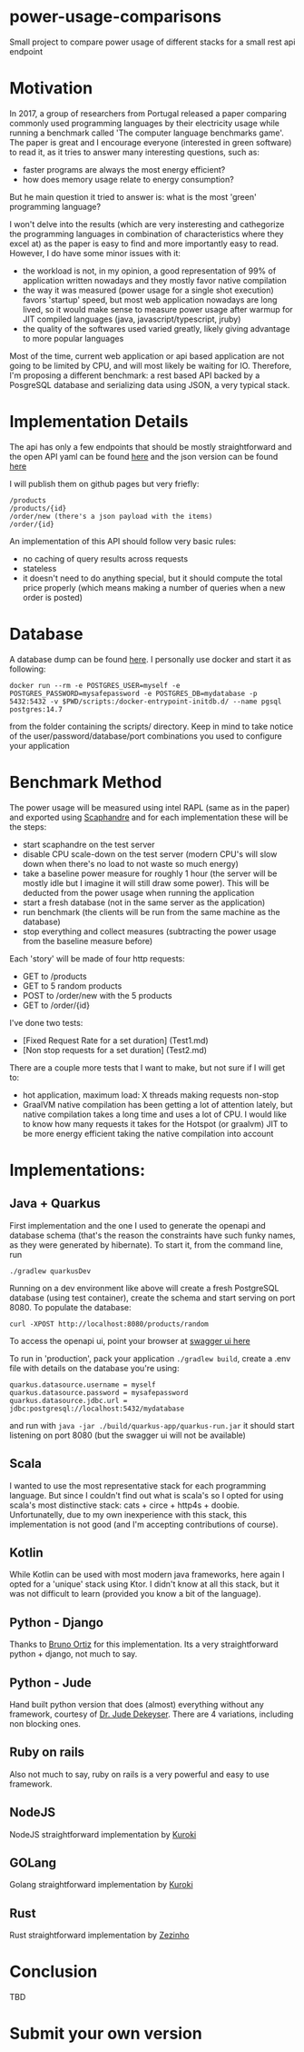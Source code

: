 # power-usage-comparisons

Small project to compare power usage of different stacks for a small rest api endpoint

# Motivation

In 2017, a group of researchers from Portugal released a paper comparing commonly used programming languages by their
electricity usage while running a benchmark called 'The computer language benchmarks game'. The paper is great and I
encourage everyone (interested in green software) to read it, as it tries to answer many interesting questions, such as:

- faster programs are always the most energy efficient?
- how does memory usage relate to energy consumption?

But he main question it tried to answer is: what is the most 'green' programming language?

I won't delve into the results (which are very insteresting and cathegorize the programming languages in combination of
characteristics where they excel at) as the paper is easy to find and more importantly easy to read. However, I do have
some minor issues with it:

- the workload is not, in my opinion, a good representation of 99% of application written nowadays and they mostly favor
  native compilation
- the way it was measured (power usage for a single shot execution) favors 'startup' speed, but most web application
  nowadays are long lived, so it would make sense to measure power usage after warmup for JIT compiled languages (java,
  javascript/typescript, jruby)
- the quality of the softwares used varied greatly, likely giving advantage to more popular languages

Most of the time, current web application or api based application are not going to be limited by CPU, and will most
likely be waiting for IO.
Therefore, I'm proposing a different benchmark: a rest based API backed by a PosgreSQL database and serializing data
using JSON, a very typical stack.

# Implementation Details

The api has only a few endpoints that should be mostly straightforward and the open API yaml can be
found [here](https://github.com/mtakeshi1/power-usage-comparisons/blob/main/openapi.yaml) and the json version can be
found [here](https://github.com/mtakeshi1/power-usage-comparisons/blob/main/openapi.json)

I will publish them on github pages but very friefly:

```
/products
/products/{id}
/order/new (there's a json payload with the items)
/order/{id}
```

An implementation of this API should follow very basic rules:

- no caching of query results across requests
- stateless
- it doesn't need to do anything special, but it should compute the total price properly (which means making a number of
  queries when a new order is posted)

# Database

A database dump can be
found [here](https://github.com/mtakeshi1/power-usage-comparisons/blob/main/scripts/database.sql). I personally use
docker and start it as following:

```
docker run --rm -e POSTGRES_USER=myself -e POSTGRES_PASSWORD=mysafepassword -e POSTGRES_DB=mydatabase -p 5432:5432 -v $PWD/scripts:/docker-entrypoint-initdb.d/ --name pgsql postgres:14.7
```

from the folder containing the scripts/ directory. Keep in mind to take notice of the user/password/database/port
combinations you used to configure your application

# Benchmark Method

The power usage will be measured using intel RAPL (same as in the paper) and exported
using [Scaphandre](https://github.com/hubblo-org/scaphandre) and for each implementation these will be the
steps:

- start scaphandre on the test server
- disable CPU scale-down on the test server (modern CPU's will slow down when there's no load to not waste so much energy)
- take a baseline power measure for roughly 1 hour (the server will be mostly idle but I imagine it will still draw some
  power). This will be deducted from the power usage when running the application
- start a fresh database (not in the same server as the application)
- run benchmark (the clients will be run from the same machine as the database)
- stop everything and collect measures (subtracting the power usage from the baseline measure before)

Each 'story' will be made of four http requests:

- GET to /products
- GET to 5 random products
- POST to /order/new with the 5 products
- GET to /order/{id}

I've done two tests:

- [Fixed Request Rate for a set duration] (Test1.md)
- [Non stop requests for a set duration] (Test2.md)

There are a couple more tests that I want to make, but not sure if I will get to:

- hot application, maximum load: X threads making requests non-stop
- GraalVM native compilation has been getting a lot of attention lately, but native compilation takes a long time and
  uses a lot of CPU. I would like to know how many requests it takes for the Hotspot (or graalvm) JIT to be more energy
  efficient taking the native compilation into account

# Implementations:

## Java + Quarkus

First implementation and the one I used to generate the openapi and database schema (that's the reason the constraints
have such funky names, as they were generated by hibernate). To start it, from the command line, run

```
./gradlew quarkusDev
```

Running on a dev environment like above will create a fresh PostgreSQL database (using test container), create the
schema and start serving on port 8080. To populate the database:

```
curl -XPOST http://localhost:8080/products/random
```

To access the openapi ui, point your browser at [swagger ui here](http://localhost:8080/q/swagger-ui/)

To run in 'production', pack your application ```./gradlew build```, create a .env file with details on the database
you're using:

```
quarkus.datasource.username = myself
quarkus.datasource.password = mysafepassword
quarkus.datasource.jdbc.url = jdbc:postgresql://localhost:5432/mydatabase

```

and run with ```java -jar ./build/quarkus-app/quarkus-run.jar``` it should start listening on port 8080 (but the swagger
ui will not be available)

## Scala

I wanted to use the most representative stack for each programming language. But since I couldn't find out what is scala's 
so I opted for using scala's most distinctive stack: cats + circe + http4s + doobie. Unfortunatelly, due to my own inexperience 
with this stack, this implementation is not good (and I'm accepting contributions of course).

## Kotlin
While Kotlin can be used with most modern java frameworks, here again I opted for a 'unique' stack using Ktor. I didn't know
at all this stack, but it was not difficult to learn (provided you know a bit of the language).

## Python - Django

Thanks to [Bruno Ortiz](https://github.com/bruno-ortiz) for this implementation. Its a very straightforward python + django, not much to say.

## Python - Jude
Hand built python version that does (almost) everything without any framework, courtesy of [Dr. Jude Dekeyser](https://github.com/Judekeyser).
There are 4 variations, including non blocking ones.

## Ruby on rails
Also not much to say, ruby on rails is a very powerful and easy to use framework.

## NodeJS
NodeJS straightforward implementation by [Kuroki](https://github.com/rkuroki) 

## GOLang
Golang straightforward implementation by [Kuroki](https://github.com/rkuroki)

## Rust
Rust straightforward implementation by [Zezinho](https://github.com/josealmada)


# Conclusion

TBD

# Submit your own version
